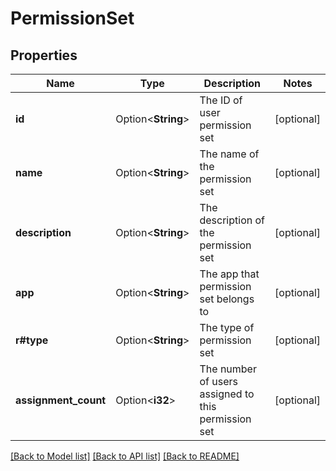 # PermissionSet

## Properties

Name | Type | Description | Notes
------------ | ------------- | ------------- | -------------
**id** | Option<**String**> | The ID of user permission set | [optional]
**name** | Option<**String**> | The name of the permission set | [optional]
**description** | Option<**String**> | The description of the permission set | [optional]
**app** | Option<**String**> | The app that permission set belongs to | [optional]
**r#type** | Option<**String**> | The type of permission set | [optional]
**assignment_count** | Option<**i32**> | The number of users assigned to this permission set | [optional]

[[Back to Model list]](../README.md#documentation-for-models) [[Back to API list]](../README.md#documentation-for-api-endpoints) [[Back to README]](../README.md)


